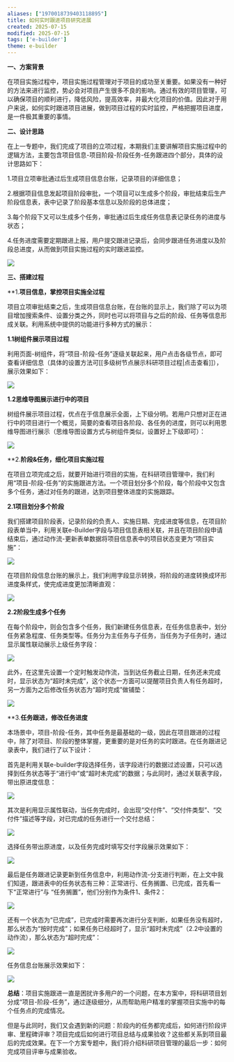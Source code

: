 ```yaml
---
aliases: ["1970018739403118895"]
title: 如何实时跟进项目研究进展
created: 2025-07-15
modified: 2025-07-15
tags: ['e-builder']
theme: e-builder
---
```


**一、方案背景**

在项目实施过程中，项目实施过程管理对于项目的成功至关重要。如果没有一种好的方法来进行监控，势必会对项目产生很多不良的影响。通过有效的项目管理，可以确保项目的顺利进行，降低风险，提高效率，并最大化项目的价值。因此对于用户来说，如何实时跟进项目进展，做到项目过程的实时监控，严格把握项目进度，是一件极其重要的事情。

**二、设计思路**

在上一专题中，我们完成了项目的立项过程，本期我们主要讲解项目实施过程中的逻辑方法，主要包含项目信息-项目阶段-阶段任务-任务跟进四个部分，具体的设计思路如下：

1.项目立项审批通过后生成项目信息台账，记录项目的详细信息；

2.根据项目信息发起项目阶段审批，一个项目可以生成多个阶段，审批结束后生产阶段信息表，表中记录了阶段基本信息以及阶段的总体进度；

3.每个阶段下又可以生成多个任务，审批通过后生成任务信息表记录任务的进度与状态；

4.任务进度需要定期跟进上报，用户提交跟进记录后，会同步跟进任务进度以及阶段总进度，从而做到项目实施过程的实时跟进监控。

![](8939464fb4e2abaf65b0fab74395c76c.jpg)

**三、搭建过程**

**1.**项目信息，掌控项目实施全过程**

项目立项审批结束之后，生成项目信息台账，在台账的显示上，我们除了可以为项目增加搜索条件、设置分类之外，同时也可以将项目与之后的阶段、任务等信息形成关联。利用系统中提供的功能进行多种方式的展示：

**1.1树组件展示项目过程**

利用页面-树组件，将“项目-阶段-任务”逐级关联起来，用户点击各级节点，即可查看详细信息（具体的设置方法可[[多级树节点展示科研项目过程|点击查看]]），展示效果如下：

![](fddc9eb677d2be1c1dacb0c9b934b24c.jpg)

**1.2思维导图展示进行中的项目**

树组件展示项目过程，优点在于信息展示全面，上下级分明。若用户只想对正在进行中的项目进行一个概览，简要的查看项目各阶段、各任务的进度，则可以利用思维导图进行展示（思维导图设置方式与树组件类似，设置好上下级即可）：

![](68510533762c194168a6af7ec6a2498a.jpg)

**2.**阶段&任务，细化项目实施过程**

在项目立项完成之后，就要开始进行项目的实施，在科研项目管理中，我们利用“项目-阶段-任务”的实施跟进方法。一个项目划分多个阶段，每个阶段中又包含多个任务，通过对任务的跟进，达到项目整体进度的实施跟踪。

**2.1项目划分多个阶段**

我们搭建项目阶段表，记录阶段的负责人、实施日期、完成进度等信息，在项目阶段表单当中，利用关联e-Builder字段与项目信息表相关联，并且在项目阶段申请结束后，通过动作流-更新表单数据将项目信息表中的项目状态变更为“项目实施”：

![](d6e6a065596bc94dd61a5edb6d0e5268.jpg)

在项目阶段信息台账的展示上，我们利用字段显示转换，将阶段的进度转换成环形进度条样式，使完成进度更加清晰直观：

![](fb82fc61efc82ca7b356bbb031b381c0.jpg)

**2.2阶段生成多个任务**

在每个阶段中，则会包含多个任务，我们新建任务信息表，在任务信息表中，划分任务紧急程度、任务类型等。任务分为主任务与子任务，当任务为子任务时，通过显示属性联动展示上级任务字段：

![](e7aaea6af14ca7ad253afc974a76d957.jpg)

此外，在这里先设置一个定时触发动作流，当到达任务截止日期，任务还未完成时，显示状态为“超时未完成”，这个状态一方面可以提醒项目负责人有任务超时，另一方面为之后修改任务状态为“超时完成”做铺垫：

![](01e42cbb553161373f766080eb3b1192.jpg)

**3.**任务跟进，修改任务进度**

本场景中，项目-阶段-任务，其中任务是最基础的一级，因此在项目跟进的过程中，除了对项目、阶段的整体掌握，更重要的是对任务的实时跟进。在任务跟进记录表中，我们进行了以下设计：

首先是利用关联e-builder字段选择任务，该字段进行的数据过滤设置，只可以选择到任务状态等于“进行中”或“超时未完成”的数据；与此同时，通过关联表字段，带出原进度信息：

![](20e418af57fc94a1b3fa00a20a690753.jpg)

其次是利用显示属性联动，当任务完成时，会出现“交付件”、“交付件类型”、“交付件”描述等字段，对已完成的任务进行一个交付总结：

![](740f59b84d386e9e8a4f17a9d50d37fd.jpg)

选择任务带出原进度，以及任务完成时填写交付字段展示效果如下：

![](4ebe33fb5f7d074f07bb7a4b1a04d0cf.jpg)

最后是任务跟进记录更新到任务信息中，利用动作流-分支进行判断，在上文中我们知道，跟进表中的任务状态有三种：正常进行、任务搁置、已完成，首先看一下“正常进行”与 “任务搁置”，他们分别作为条件1、条件2：

![](d0b65179e13d1271c9f75ac9c64032ed.jpg)

还有一个状态为“已完成”，已完成时需要再次进行分支判断，如果任务没有超时，那么状态为“按时完成”；如果任务已经超时了，显示“超时未完成”（2.2中设置的动作流），那么状态为“超时完成”：

![](732ad33abd316a0201c42eb77b9b4c33.jpg)

任务信息台账展示效果如下：

![](8d24eb73bc2044ffe95f6679acbfd329.jpg)

**总结**：项目实施跟进一直是困扰许多用户的一个问题，在本方案中，将科研项目划分成“项目-阶段-任务”，通过逐级细分，从而帮助用户精准的掌握项目实施中的每个任务点的完成情况。

但是与此同时，我们又会遇到新的问题：阶段内的任务都完成后，如何进行阶段评审、里程碑评审？项目完成后如何进行项目总结与成果验收？这些都关系到项目最后的完成效果。在下一个方案专题中，我们将介绍科研项目管理的最后一步：如何完成项目评审与成果验收。